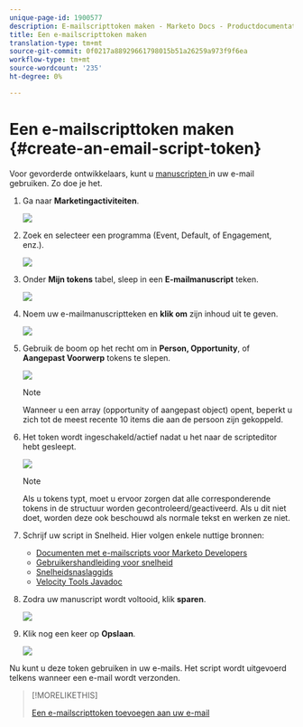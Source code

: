 ```yaml
---
unique-page-id: 1900577
description: E-mailscripttoken maken - Marketo Docs - Productdocumentatie
title: Een e-mailscripttoken maken
translation-type: tm+mt
source-git-commit: 0f0217a88929661798015b51a26259a973f9f6ea
workflow-type: tm+mt
source-wordcount: '235'
ht-degree: 0%

---
```



# Een e-mailscripttoken maken {#create-an-email-script-token}

Voor gevorderde ontwikkelaars, kunt u [manuscripten ](https://velocity.apache.org/engine/1.7/user-guide.html) in uw e-mail gebruiken. Zo doe je het.

1. Ga naar **Marketingactiviteiten**.

   ![](assets/ma.png)

1. Zoek en selecteer een programma (Event, Default, of Engagement, enz.).

   ![](assets/image2014-9-17-22-3a21-3a24.png)

1. Onder **Mijn tokens** tabel, sleep in een **E-mailmanuscript** teken.

   ![](assets/image2014-9-17-22-3a21-3a29.png)

1. Noem uw e-mailmanuscriptteken en **klik om** zijn inhoud uit te geven.

   ![](assets/image2014-9-17-22-3a21-3a46.png)

1. Gebruik de boom op het recht om in **Person, Opportunity**, of **Aangepast Voorwerp** tokens te slepen.

   ![](assets/five-2.png)

   >[!NOTE]
   >
   >Wanneer u een array (opportunity of aangepast object) opent, beperkt u zich tot de meest recente 10 items die aan de persoon zijn gekoppeld.

1. Het token wordt ingeschakeld/actief nadat u het naar de scripteditor hebt gesleept.

   ![](assets/image2014-9-17-22-3a22-3a33.png)

   >[!NOTE]
   >
   >Als u tokens typt, moet u ervoor zorgen dat alle corresponderende tokens in de structuur worden gecontroleerd/geactiveerd. Als u dit niet doet, worden deze ook beschouwd als normale tekst en werken ze niet.

1. Schrijf uw script in Snelheid. Hier volgen enkele nuttige bronnen:

   * [Documenten met e-mailscripts voor Marketo Developers](https://developers.marketo.com/email-scripting/)
   * [Gebruikershandleiding voor snelheid](https://velocity.apache.org/engine/devel/user-guide.html)
   * [Snelheidsnaslaggids](https://velocity.apache.org/engine/devel/vtl-reference-guide.html)
   * [Velocity Tools Javadoc](https://velocity.apache.org/tools/releases/2.0/javadoc/index.html)

1. Zodra uw manuscript wordt voltooid, klik **sparen**.

   ![](assets/image2014-9-17-22-3a23-3a1.png)

1. Klik nog een keer op **Opslaan**.

   ![](assets/image2014-9-17-22-3a23-3a13.png)

Nu kunt u deze token gebruiken in uw e-mails. Het script wordt uitgevoerd telkens wanneer een e-mail wordt verzonden.

>[!MORELIKETHIS]
>
>[Een e-mailscripttoken toevoegen aan uw e-mail](/help/marketo/product-docs/email-marketing/general/using-tokens/add-an-email-script-token-to-your-email.md)
